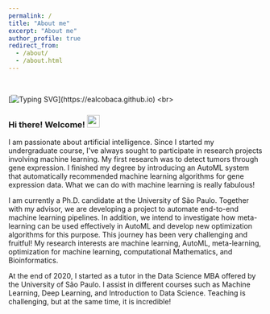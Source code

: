 ```yaml
---
permalink: /
title: "About me"
excerpt: "About me"
author_profile: true
redirect_from: 
  - /about/
  - /about.html
---
```

<br>

[![Typing SVG](https://readme-typing-svg.herokuapp.com?color=011B56&size=30&width=500&height=100&lines=Hello!;Ol%C3%A1!;%C2%A1Hola!;Ciao!;Salut!;Kia+ora!;%E3%82%84%E3%81%82;%E4%BD%A0%E5%A5%BD;Nice+to+meet+you!)](https://ealcobaca.github.io)
<br>

### Hi there! Welcome! <img src="https://media.giphy.com/media/hvRJCLFzcasrR4ia7z/giphy.gif" width="25px">

I am passionate about artificial intelligence. Since I started my undergraduate course, I've always sought to participate in research projects involving machine learning. My first research was to detect tumors through gene expression. I finished my degree by introducing an AutoML system that automatically recommended machine learning algorithms for gene expression data. What we can do with machine learning is really fabulous!

I am currently a Ph.D. candidate at the University of São Paulo. Together with my advisor, we are developing a project to automate end-to-end machine learning pipelines. In addition, we intend to investigate how meta-learning can be used effectively in AutoML and develop new optimization algorithms for this purpose. This journey has been very challenging and fruitful! My research interests are machine learning, AutoML, meta-learning, optimization for machine learning, computational Mathematics, and Bioinformatics.

At the end of 2020, I started as a tutor in the Data Science MBA offered by the University of São Paulo. I assist in different courses such as Machine Learning, Deep Learning, and Introduction to Data Science. Teaching is challenging, but at the same time, it is incredible!

